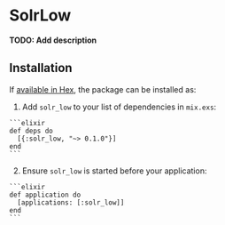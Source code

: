 # SolrLow

**TODO: Add description**

## Installation

If [available in Hex](https://hex.pm/docs/publish), the package can be installed as:

  1. Add `solr_low` to your list of dependencies in `mix.exs`:

    ```elixir
    def deps do
      [{:solr_low, "~> 0.1.0"}]
    end
    ```

  2. Ensure `solr_low` is started before your application:

    ```elixir
    def application do
      [applications: [:solr_low]]
    end
    ```

